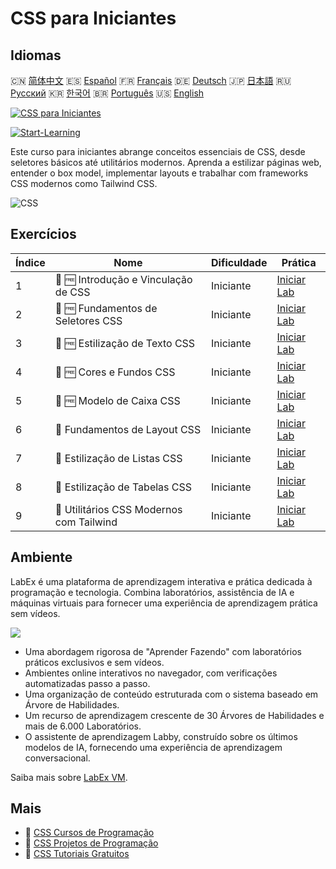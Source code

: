 # CSS para Iniciantes

## Idiomas

🇨🇳 [简体中文](README_zh.md) 🇪🇸 [Español](README_es.md) 🇫🇷 [Français](README_fr.md) 🇩🇪 [Deutsch](README_de.md) 🇯🇵 [日本語](README_ja.md) 🇷🇺 [Русский](README_ru.md) 🇰🇷 [한국어](README_ko.md) 🇧🇷 [Português](README_pt.md) 🇺🇸 [English](README.md) 

[![CSS para Iniciantes](https://cover-creator.labex.io/css-for-beginners.png?lang=pt)](https://labex.io/pt/courses/css-for-beginners)

[![Start-Learning](https://img.shields.io/badge/Start-Learning-whitesmoke?style=for-the-badge)](https://labex.io/pt/courses/css-for-beginners)

Este curso para iniciantes abrange conceitos essenciais de CSS, desde seletores básicos até utilitários modernos. Aprenda a estilizar páginas web, entender o box model, implementar layouts e trabalhar com frameworks CSS modernos como Tailwind CSS.

![CSS](https://img.shields.io/badge/CSS-whitesmoke?style=for-the-badge&logo=css)


## Exercícios

|   Índice | Nome                                      | Dificuldade   | Prática                                                                                                               |
|----------|-------------------------------------------|---------------|-----------------------------------------------------------------------------------------------------------------------|
|        1 | 📖 🆓 Introdução e Vinculação de CSS      | Iniciante     | <a target='_blank' href='https://labex.io/pt/tutorials/css-css-introduction-and-linking-598030'>Iniciar Lab</a>       |
|        2 | 📖 🆓 Fundamentos de Seletores CSS        | Iniciante     | <a target='_blank' href='https://labex.io/pt/tutorials/css-css-selectors-basics-598033'>Iniciar Lab</a>               |
|        3 | 📖 🆓 Estilização de Texto CSS            | Iniciante     | <a target='_blank' href='https://labex.io/pt/tutorials/css-css-text-styling-598036'>Iniciar Lab</a>                   |
|        4 | 📖 🆓 Cores e Fundos CSS                  | Iniciante     | <a target='_blank' href='https://labex.io/pt/tutorials/css-css-colors-and-backgrounds-598029'>Iniciar Lab</a>         |
|        5 | 📖 🆓 Modelo de Caixa CSS                 | Iniciante     | <a target='_blank' href='https://labex.io/pt/tutorials/css-css-box-model-598028'>Iniciar Lab</a>                      |
|        6 | 📖  Fundamentos de Layout CSS             | Iniciante     | <a target='_blank' href='https://labex.io/pt/tutorials/css-css-layout-basics-598031'>Iniciar Lab</a>                  |
|        7 | 📖  Estilização de Listas CSS             | Iniciante     | <a target='_blank' href='https://labex.io/pt/tutorials/css-css-styling-lists-598034'>Iniciar Lab</a>                  |
|        8 | 📖  Estilização de Tabelas CSS            | Iniciante     | <a target='_blank' href='https://labex.io/pt/tutorials/css-css-styling-tables-598035'>Iniciar Lab</a>                 |
|        9 | 📖  Utilitários CSS Modernos com Tailwind | Iniciante     | <a target='_blank' href='https://labex.io/pt/tutorials/css-css-modern-utilities-with-tailwind-598032'>Iniciar Lab</a> |

## Ambiente

LabEx é uma plataforma de aprendizagem interativa e prática dedicada à programação e tecnologia. Combina laboratórios, assistência de IA e máquinas virtuais para fornecer uma experiência de aprendizagem prática sem vídeos.

![](https://tutorial-screenshot.getvm.io/images/vm-1725247253.png)

- Uma abordagem rigorosa de "Aprender Fazendo" com laboratórios práticos exclusivos e sem vídeos.
- Ambientes online interativos no navegador, com verificações automatizadas passo a passo.
- Uma organização de conteúdo estruturada com o sistema baseado em Árvore de Habilidades.
- Um recurso de aprendizagem crescente de 30 Árvores de Habilidades e mais de 6.000 Laboratórios.
- O assistente de aprendizagem Labby, construído sobre os últimos modelos de IA, fornecendo uma experiência de aprendizagem conversacional.

Saiba mais sobre [LabEx VM](https://support.labex.io/using-labex/virtual-machine).

## Mais

- 🔗 [CSS Cursos de Programação](https://github.com/labex-labs/awesome-programming-courses)
- 🔗 [CSS Projetos de Programação](https://github.com/labex-labs/awesome-programming-projects)
- 🔗 [CSS Tutoriais Gratuitos](https://github.com/labex-labs/css-free-tutorials)

